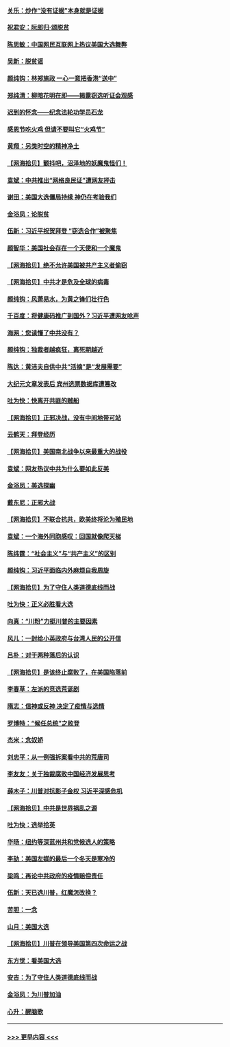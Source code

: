 #### [关乐：炒作“没有证据”本身就是证据](../pages/nsc993/n12583146.md?t=11300651) 
#### [祝君安：阮郎归‧颂脱贫](../pages/nsc993/n12583119.md?t=11300651) 
#### [陈思敏：中国网民互联网上热议美国大选舞弊](../pages/nsc993/n12582845.md?t=11300651) 
#### [吴新：脱贫谣](../pages/nsc993/n12580839.md?t=11300651) 
#### [颜纯钩：林郑施政 一心一意把香港“送中”](../pages/nsc993/n12580805.md?t=11300651) 
#### [郑纯清：柳暗花明在即——揭露窃选听证会观感](../pages/nsc993/n12580795.md?t=11300651) 
#### [迟到的怀念——纪念法轮功学员石龙](../pages/nsc993/n12580245.md?t=11300651) 
#### [感恩节吃火鸡  但请不要叫它“火鸡节”](../pages/nsc993/n12580252.md?t=11300651) 
#### [黄翔：另类时空的精神净土](../pages/nsc993/n12578638.md?t=11300651) 
#### [【网海拾贝】颤抖吧，沼泽地的妖魔鬼怪们！](../pages/nsc993/n12578552.md?t=11300651) 
#### [袁斌：中共推出“网络良民证”遭网友抨击](../pages/nsc993/n12578511.md?t=11300651) 
#### [谢田：美国大选僵局持续 神仍在考验我们](../pages/nsc993/n12577432.md?t=11300651) 
#### [金浴凤：论脱贫](../pages/nsc993/n12576386.md?t=11300651) 
#### [伍新：习近平祝贺拜登 “窃选合作”被聚焦](../pages/nsc993/n12576358.md?t=11300651) 
#### [颜智华：美国社会存在一个天使和一个魔鬼](../pages/nsc993/n12574299.md?t=11300651) 
#### [【网海拾贝】绝不允许美国被共产主义者偷窃](../pages/nsc993/n12573396.md?t=11300651) 
#### [【网海拾贝】中共才是危及全球的病毒](../pages/nsc993/n12571204.md?t=11300651) 
#### [颜纯钩：风萧易水，为黄之锋们壮行色](../pages/nsc993/n12571487.md?t=11300651) 
#### [千百度：将健康码推广到国外？习近平遭网友呛声](../pages/nsc993/n12570808.md?t=11300651) 
#### [海网：您读懂了中共没有？](../pages/nsc993/n12570487.md?t=11300651) 
#### [颜纯钩：独裁者越疯狂，离死期越近](../pages/nsc993/n12569055.md?t=11300651) 
#### [陈达：黄洁夫自供中共“活摘”是“发展需要”](../pages/nsc993/n12568541.md?t=11300651) 
#### [大纪元文章发表后 宾州选票数据库遭篡改](../pages/nsc993/n12568105.md?t=11300651) 
#### [吐为快：快离开共匪的贼船](../pages/nsc993/n12568462.md?t=11300651) 
#### [【网海拾贝】正邪决战，没有中间地带可站](../pages/nsc993/n12568439.md?t=11300651) 
#### [云鹤天：拜登经历](../pages/nsc993/n12567294.md?t=11300651) 
#### [【网海拾贝】美国南北战争以来最重大的战役](../pages/nsc993/n12567247.md?t=11300651) 
#### [袁斌：网友热议中共为什么要如此反美](../pages/nsc993/n12567162.md?t=11300651) 
#### [金浴凤：美选探幽](../pages/nsc993/n12567147.md?t=11300651) 
#### [戴东尼：正邪大战](../pages/nsc993/n12567033.md?t=11300651) 
#### [【网海拾贝】不联合抗共，欧美终将沦为殖民地](../pages/nsc993/n12565068.md?t=11300651) 
#### [袁斌：一个海外同胞感叹：回国就像爬天梯](../pages/nsc993/n12564986.md?t=11300651) 
#### [陈纬霆：“社会主义”与“共产主义”的区别](../pages/nsc993/n12562417.md?t=11300651) 
#### [颜纯钩：习近平面临内外麻烦自我周旋](../pages/nsc993/n12563356.md?t=11300651) 
#### [【网海拾贝】为了守住人类道德底线而战](../pages/nsc993/n12562542.md?t=11300651) 
#### [吐为快：正义必胜看大选](../pages/nsc993/n12561967.md?t=11300651) 
#### [向真：“川粉”力挺川普的主要因素](../pages/nsc993/n12560774.md?t=11300651) 
#### [风儿：一封给小英政府与台湾人民的公开信](../pages/nsc993/n12560581.md?t=11300651) 
#### [吕朴：对于两种落后的认识](../pages/nsc993/n12560492.md?t=11300651) 
#### [【网海拾贝】是该终止腐败了，在美国陷落前](../pages/nsc993/n12559936.md?t=11300651) 
#### [李春草：左派的竞选荒诞剧](../pages/nsc993/n12558380.md?t=11300651) 
#### [隋志：信神或反神 决定了疫情与选情](../pages/nsc993/n12558255.md?t=11300651) 
#### [罗博特：“候任总统”之败登](../pages/nsc993/n12558189.md?t=11300651) 
#### [杰米：念奴娇](../pages/nsc993/n12558174.md?t=11300651) 
#### [刘忠平：从一例强拆案看中共的荒唐司](../pages/nsc993/n12558036.md?t=11300651) 
#### [李友友：关于独裁腐败中国经济发展思考](../pages/nsc993/n12558004.md?t=11300651) 
#### [薛木子：川普对抗影子金权 习近平深感危机](../pages/nsc993/n12557342.md?t=11300651) 
#### [【网海拾贝】中共是世界祸乱之源](../pages/nsc993/n12555353.md?t=11300651) 
#### [吐为快：选举拾英](../pages/nsc993/n12555041.md?t=11300651) 
#### [华旸：纽约等深蓝州共和党候选人的策略](../pages/nsc993/n12554309.md?t=11300651) 
#### [李劼：美国左媒的最后一个冬天是寒冷的](../pages/nsc993/n12552947.md?t=11300651) 
#### [梁鸣：再论中共政府的疫情赔偿责任](../pages/nsc993/n12553012.md?t=11300651) 
#### [伍新：天已选川普，红魔怎改换？](../pages/nsc993/n12552970.md?t=11300651) 
#### [苦胆：一念](../pages/nsc993/n12552957.md?t=11300651) 
#### [山月：美国大选](../pages/nsc993/n12552446.md?t=11300651) 
#### [【网海拾贝】川普在领导美国第四次命运之战](../pages/nsc993/n12551973.md?t=11300651) 
#### [东方觉：看美国大选](../pages/nsc993/n12551647.md?t=11300651) 
#### [安吉：为了守住人类道德底线而战](../pages/nsc993/n12551111.md?t=11300651) 
#### [金浴凤：为川普加油](../pages/nsc993/n12551085.md?t=11300651) 
#### [心升：醒脑歌](../pages/nsc993/n12550984.md?t=11300651) 

----
#### [ >>> 更早内容 <<< ](../indexes/nsc993-earlier.md)
